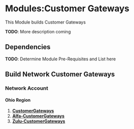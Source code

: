 # Modules:Customer Gateways

This Module builds Customer Gateways

**TODO**: More description coming

## Dependencies

**TODO**: Determine Module Pre-Requisites and List here

## Build Network Customer Gateways

### **Network Account**

#### **Ohio Region**

1. **[CustomerGateways](./BUILD-network-ohio-customer-gateways.md)**
1. **[Alfa-CustomerGateways](./BUILD-network-ohio-alfa-customer-gateways.md)**
1. **[Zulu-CustomerGateways](./BUILD-network-ohio-zulu-customer-gateways.md)**
